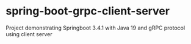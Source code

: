 # spring-boot-grpc-client-server
Project demonstrating Springboot 3.4.1 with Java 19 and gRPC protocol using client server
